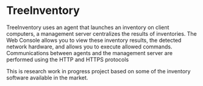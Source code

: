 # TreeInventory
TreeInventory uses an agent that launches an inventory on client computers, a management server centralizes the results of inventories. The Web Console allows you to view these inventory results, the detected network hardware, and allows you to execute allowed commands. Communications between agents and the management server are performed using the HTTP and HTTPS protocols


This is research work in progress project based on some of the inventory software available in the market.
